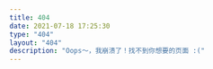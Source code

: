 ```yaml
---
title: 404
date: 2021-07-18 17:25:30
type: "404"
layout: "404"
description: "Oops～，我崩溃了！找不到你想要的页面 :("
---
```


